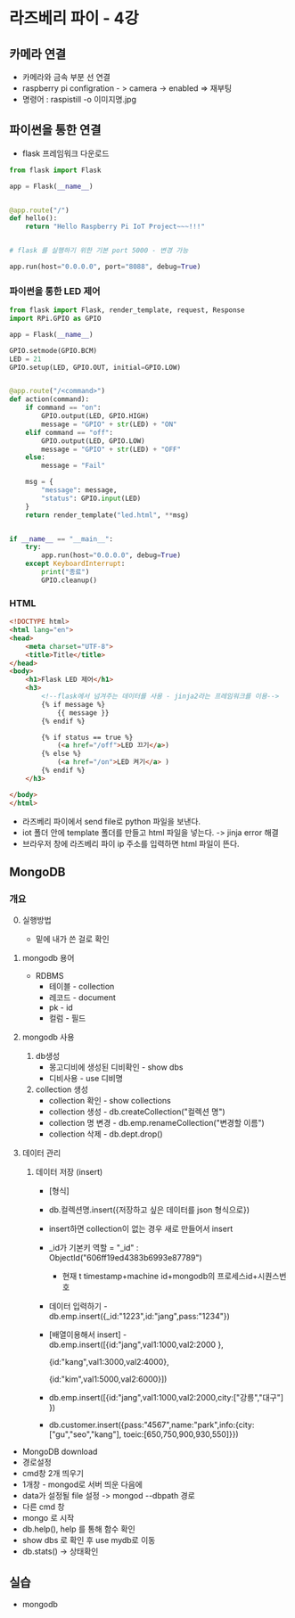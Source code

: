 # 라즈베리 파이 - 4강



## 카메라 연결

* 카메라와 금속 부분 선 연결
* raspberry pi configration - > camera -> enabled => 재부팅
* 명령어 : raspistill -o 이미지명.jpg 



## 파이썬을 통한 연결

* flask 프레임워크 다운로드



```python
from flask import Flask

app = Flask(__name__)


@app.route("/")
def hello():
    return "Hello Raspberry Pi IoT Project~~~!!!"


# flask 를 실행하기 위한 기본 port 5000 - 변경 가능

app.run(host="0.0.0.0", port="8088", debug=True)
```



### 파이썬을 통한 LED 제어

```python
from flask import Flask, render_template, request, Response
import RPi.GPIO as GPIO

app = Flask(__name__)

GPIO.setmode(GPIO.BCM)
LED = 21
GPIO.setup(LED, GPIO.OUT, initial=GPIO.LOW)


@app.route("/<command>")
def action(command):
    if command == "on":
        GPIO.output(LED, GPIO.HIGH)
        message = "GPIO" + str(LED) + "ON"
    elif command == "off":
        GPIO.output(LED, GPIO.LOW)
        message = "GPIO" + str(LED) + "OFF"
    else:
        message = "Fail"

    msg = {
        "message": message,
        "status": GPIO.input(LED)
    }
    return render_template("led.html", **msg)


if __name__ == "__main__":
    try:
        app.run(host="0.0.0.0", debug=True)
    except KeyboardInterrupt:
        print("종료")
        GPIO.cleanup()

```

### HTML

```html
<!DOCTYPE html>
<html lang="en">
<head>
    <meta charset="UTF-8">
    <title>Title</title>
</head>
<body>
    <h1>Flask LED 제어</h1>
    <h3>
        <!--flask에서 넘겨주는 데이터를 사용 - jinja2라는 프레임워크를 이용-->
        {% if message %}
            {{ message }}
        {% endif %}

        {% if status == true %}
            (<a href="/off">LED 끄기</a>)
        {% else %}
            (<a href="/on">LED 켜기</a> )
        {% endif %}
    </h3>

</body>
</html>
```



* 라즈베리 파이에서 send file로 python 파일을 보낸다.
* iot 폴더 안에 template 폴더를 만들고 html 파일을 넣는다. -> jinja error 해결
* 브라우저 창에 라즈베리 파이 ip 주소를 입력하면 html 파일이 뜬다.



## MongoDB



### 개요

0. 실행방법

   * 밑에 내가 쓴 걸로 확인

   

1. mongodb 용어

   * RDBMS
     * 테이블 - collection
     * 레코드 - document
     * pk - id
     * 컬럼 - 필드

2. mongodb 사용

   1. db생성
      * 몽고디비에 생성된 디비확인 - show dbs
      * 디비사용 - use 디비명
   2. collection 생성
      * collection 확인 - show collections
      * collection 생성 - db.createCollection("컬렉션 명")
      * collection 명 변경 - db.emp.renameCollection("변경할 이름")
      * collection 삭제 - db.dept.drop()

3. 데이터 관리

   1. 데이터 저장 (insert)

      * [형식]

      * db.컬렉션명.insert({저장하고 싶은 데이터를 json 형식으로})

      * insert하면 collection이 없는 경우 새로 만들어서 insert

      * _id가 기본키 역할 = "_id" : ObjectId("606ff19ed4383b6993e87789")

        * 현재 t										timestamp+machine id+mongodb의 프로세스id+시퀀스번호

      * 데이터 입력하기 - db.emp.insert({_id:"1223",id:"jang",pass:"1234"})

      * [배열이용해서 insert] - db.emp.insert([{id:"jang",val1:1000,val2:2000 },

        {id:"kang",val1:3000,val2:4000},

        {id:"kim",val1:5000,val2:6000}])

      * db.emp.insert([{id:"jang",val1:1000,val2:2000,city:["강릉","대구"] })

      * db.customer.insert({pass:"4567",name:"park",info:{city:["gu","seo","kang"], toeic:[650,750,900,930,550]}})



* MongoDB download
* 경로설정
* cmd창 2개 띄우기
* 1개창 - mongod로 서버 띄운 다음에 
* data가 설정될 file 설정 -> mongod --dbpath 경로
* 다른 cmd 창
* mongo 로 시작
* db.help(), help 를 통해 함수 확인
* show dbs 로 확인 후 use mydb로 이동
* db.stats() -> 상태확인



## 실습

* mongodb